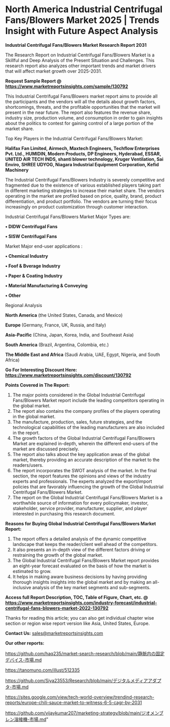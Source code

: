 # North America Industrial Centrifugal Fans/Blowers Market 2025 | Trends Insight with Future Aspect Analysis

<strong>Industrial Centrifugal Fans/Blowers Market Research Report 2031</strong>

The Research Report on Industrial Centrifugal Fans/Blowers Market is a Skillful and Deep Analysis of the Present Situation and Challenges. This research report also analyzes other important trends and market drivers that will affect market growth over 2025-2031.

<strong>Request Sample Report @ <a href=https://www.marketreportsinsights.com/sample/130792>https://www.marketreportsinsights.com/sample/130792</a></strong>

This Industrial Centrifugal Fans/Blowers market report aims to provide all the participants and the vendors will all the details about growth factors, shortcomings, threats, and the profitable opportunities that the market will present in the near future. The report also features the revenue share, industry size, production volume, and consumption in order to gain insights about the politics to contest for gaining control of a large portion of the market share.

Top Key Players in the Industrial Centrifugal Fans/Blowers Market:

<strong>Halifax Fan Limited, Airmech, Maxtech Engineers, Techflow Enterprises Pvt. Ltd., HUMIDIN, Modern Products, DP Engineers, Hyderabad, ESSAR, UNITED AIR TECH INDS, shanti blower technology, Kruger Ventilation, Sai Enviro, SHREE UDYOG, Niagara Industrial Equipment Corporation, Kefid Machinery</strong>

The Industrial Centrifugal Fans/Blowers Industry is severely competitive and fragmented due to the existence of various established players taking part in different marketing strategies to increase their market share. The vendors operating in the market are profiled based on price, quality, brand, product differentiation, and product portfolio. The vendors are turning their focus increasingly on product customization through customer interaction.

Industrial Centrifugal Fans/Blowers Market Major Types are:

<strong>• DIDW Centrifugal Fans

• SISW Centrifugal Fans</strong>

Market Major end-user applications :

<strong>• Chemical Industry

• Foof & Bverage Industry

• Paper & Coating Industry

• Material Manufacturing & Conveying

• Other</strong>

Regional Analysis

</u><strong><b>North America</b></strong> (the United States, Canada, and Mexico)

<strong><b>Europe </b></strong>(Germany, France, UK, Russia, and Italy)

<strong><b>Asia-Pacific</b></strong> (China, Japan, Korea, India, and Southeast Asia)

<strong><b>South America</b></strong> (Brazil, Argentina, Colombia, etc.)

<strong><b>The Middle East and Africa</b></strong> (Saudi Arabia, UAE, Egypt, Nigeria, and South Africa)

<strong>Go For Interesting Discount Here: <a href=https://www.marketreportsinsights.com/discount/130792>https://www.marketreportsinsights.com/discount/130792</a></strong>

<strong>Points Covered in The Report:</strong>
<ol>
  <li>The major points considered in the Global Industrial Centrifugal Fans/Blowers Market report include the leading competitors operating in the global market.</li>
  <li>The report also contains the company profiles of the players operating in the global market.</li>
  <li>The manufacture, production, sales, future strategies, and the technological capabilities of the leading manufacturers are also included in the report.</li>
  <li>The growth factors of the Global Industrial Centrifugal Fans/Blowers Market are explained in-depth, wherein the different end-users of the market are discussed precisely.</li>
  <li>The report also talks about the key application areas of the global market, thereby providing an accurate description of the market to the readers/users.</li>
  <li>The report incorporates the SWOT analysis of the market. In the final section, the report features the opinions and views of the industry experts and professionals. The experts analyzed the export/import policies that are favorably influencing the growth of the Global Industrial Centrifugal Fans/Blowers Market.</li>
  <li>The report on the Global Industrial Centrifugal Fans/Blowers Market is a worthwhile source of information for every policymaker, investor, stakeholder, service provider, manufacturer, supplier, and player interested in purchasing this research document.</li>
</ol>
<strong>Reasons for Buying Global Industrial Centrifugal Fans/Blowers Market Report:</strong>

<ol>
  <li>The report offers a detailed analysis of the dynamic competitive landscape that keeps the reader/client well ahead of the competitors.</li>
  <li>It also presents an in-depth view of the different factors driving or restraining the growth of the global market.</li>
  <li>The Global Industrial Centrifugal Fans/Blowers Market report provides an eight-year forecast evaluated on the basis of how the market is estimated to grow.</li>
  <li>It helps in making aware business decisions by having providing thorough insights insights into the global market and by making an all-inclusive analysis of the key market segments and sub-segments.</li>
</ol>
<strong>Access full Report Description, TOC, Table of Figure, Chart, etc. @ <a href=https://www.marketreportsinsights.com/industry-forecast/industrial-centrifugal-fans-blowers-market-2022-130792>https://www.marketreportsinsights.com/industry-forecast/industrial-centrifugal-fans-blowers-market-2022-130792</a></strong>


Thanks for reading this article; you can also get individual chapter wise section or region wise report version like Asia, United States, Europe.

<strong>Contact Us:</strong>
sales@marketreportsinsights.com

<strong>Our other reports:</strong>

<a href=https://github.com/haq235/market-search-research/blob/main/静脈内の固定デバイス-市場.md>https://github.com/haq235/market-search-research/blob/main/静脈内の固定デバイス-市場.md</a>

<a href=https://tanomuno.com/illust/512335>https://tanomuno.com/illust/512335</a>

<a href=https://github.com/Siya23553/Research/blob/main/デジタルメディアアダプタ-市場.md>https://github.com/Siya23553/Research/blob/main/デジタルメディアアダプタ-市場.md</a>

<a href=https://sites.google.com/view/tech-world-overview/trendind-research-reports/europe-chili-sauce-market-to-witness-6-5-cagr-by-2031>https://sites.google.com/view/tech-world-overview/trendind-research-reports/europe-chili-sauce-market-to-witness-6-5-cagr-by-2031</a>

<a href=https://github.com/vijaykumar207/marketing-strategy/blob/main/ジオメンブレン溶接機-市場.md>https://github.com/vijaykumar207/marketing-strategy/blob/main/ジオメンブレン溶接機-市場.md</a>"
